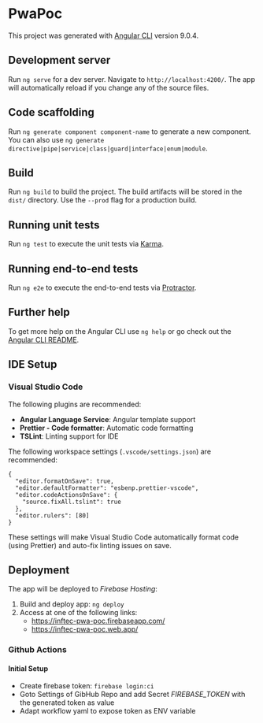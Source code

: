 # PwaPoc

This project was generated with [Angular CLI](https://github.com/angular/angular-cli) version 9.0.4.

## Development server

Run `ng serve` for a dev server. Navigate to `http://localhost:4200/`. The app will automatically reload if you change any of the source files.

## Code scaffolding

Run `ng generate component component-name` to generate a new component. You can also use `ng generate directive|pipe|service|class|guard|interface|enum|module`.

## Build

Run `ng build` to build the project. The build artifacts will be stored in the `dist/` directory. Use the `--prod` flag for a production build.

## Running unit tests

Run `ng test` to execute the unit tests via [Karma](https://karma-runner.github.io).

## Running end-to-end tests

Run `ng e2e` to execute the end-to-end tests via [Protractor](http://www.protractortest.org/).

## Further help

To get more help on the Angular CLI use `ng help` or go check out the [Angular CLI README](https://github.com/angular/angular-cli/blob/master/README.md).

## IDE Setup

### Visual Studio Code

The following plugins are recommended:

- **Angular Language Service**: Angular template support
- **Prettier - Code formatter**: Automatic code formatting
- **TSLint**: Linting support for IDE

The following workspace settings (`.vscode/settings.json`) are recommended:

    {
      "editor.formatOnSave": true,
      "editor.defaultFormatter": "esbenp.prettier-vscode",
      "editor.codeActionsOnSave": {
        "source.fixAll.tslint": true
      },
      "editor.rulers": [80]
    }

These settings will make Visual Studio Code automatically format code (using Prettier)
and auto-fix linting issues on save.

## Deployment

The app will be deployed to _Firebase Hosting_:

1. Build and deploy app: `ng deploy`
2. Access at one of the following links:
   - <https://inftec-pwa-poc.firebaseapp.com/>
   - <https://inftec-pwa-poc.web.app/>

### Github Actions

#### Initial Setup

- Create firebase token: `firebase login:ci`
- Goto Settings of GibHub Repo and add Secret _FIREBASE_TOKEN_ with the generated token as value
- Adapt workflow yaml to expose token as ENV variable
